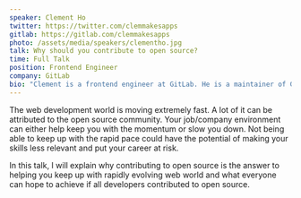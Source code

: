 ```yaml
---
speaker: Clement Ho
twitter: https://twitter.com/clemmakesapps
gitlab: https://gitlab.com/clemmakesapps
photo: /assets/media/speakers/clementho.jpg
talk: Why should you contribute to open source?
time: Full Talk
position: Frontend Engineer
company: GitLab
bio: "Clement is a frontend engineer at GitLab. He is a maintainer of GitLab's frontend code and a merge request coach for community contributed code. Prior to GitLab, he worked at HP and received a CIO Excellence award. He also had a brief stint as a cofounder of a startup."
---
```

The web development world is moving extremely fast. A lot of it can be attributed to the open source community. Your job/company environment can either help keep you with the momentum or slow you down. Not being able to keep up with the rapid pace could have the potential of making your skills less relevant and put your career at risk.

In this talk, I will explain why contributing to open source is the answer to helping you keep up with rapidly evolving web world and what everyone can hope to achieve if all developers contributed to open source.
